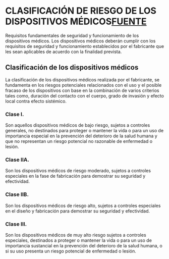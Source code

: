 # CLASIFICACIÓN DE RIESGO DE LOS DISPOSITIVOS MÉDICOS[FUENTE](https://www.invima.gov.co/documents/20143/442916/abc_dispositivos-medicos.pdf/d32f6922-0c50-bcaa-6b53-066edfb98274)

Requisitos fundamentales de seguridad y funcionamiento de los dispositivos médicos.
Los dispositivos médicos deberán cumplir con los requisitos de seguridad y funcionamiento
establecidos por el fabricante que les sean aplicables de acuerdo con la finalidad prevista.

## Clasificación de los dispositivos médicos

La clasificación de los dispositivos médicos realizada por el fabricante, se fundamenta en los riesgos potenciales relacionados con el uso y el posible fracaso de los dispositivos con base en la combinación de varios criterios tales como, duración del contacto con el cuerpo, grado de invasión y efecto local contra efecto sistémico.

### Clase I. 
Son aquellos dispositivos médicos de bajo riesgo, sujetos a controles generales, no destinados para proteger o mantener la vida o para un uso de importancia especial en la prevención del deterioro de la salud humana y que no representan un riesgo potencial no razonable de enfermedad o lesión.

### Clase IIA.
Son los dispositivos médicos de riesgo moderado, sujetos a controles especiales en la fase de fabricación para demostrar su seguridad y efectividad.

### Clase IlB.
Son los dispositivos médicos de riesgo alto, sujetos a controles especiales en el diseño y fabricación para demostrar su seguridad y efectividad.

### Clase III.
Son los dispositivos médicos de muy alto riesgo sujetos a controles especiales, destinados a proteger o mantener la vida o para un uso de importancia sustancial en la prevención del deterioro de la salud humana, o si su uso presenta un riesgo potencial de enfermedad o lesión.